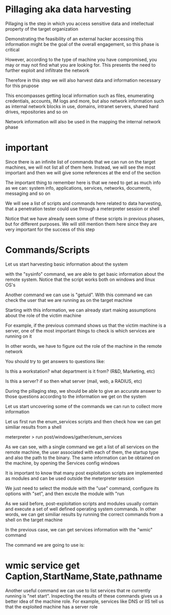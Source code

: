 

# Pillaging aka data harvesting


Pillaging is the step in which you access sensitive data and intellectual
property of the target organization

Demonstrating the feasibility of an external hacker accessing this information
might be the goal of the overall engagement, so this phase is critical


However, according to the type of machine you have compromised, you may or may 
not find what you are looking for. This presents the need to further exploit and
infiltrate the network

Therefore in this step we will also harvest data and information necessary for 
this prupose 


This encompasses getting local information such as files, enumerating
credentials, accounts, IM logs and more, but also network information such as 
internal network blocks in use, domains, intranet servers, shared hard drives, 
repositories and so on

Network information will also be used in the mapping the internal network phase


# important 

Since there is an infinite list of commands that we can run on the target
machines, we will not list all of them here. Instead, we will see the most
important and then we will give some references at the end of the section 

The important thing to remember here is that we need to get as much info as 
we can: system info, applications, services, networks, documents, messaging 
and so on 



We will see a list of scripts and commands here related to data harvesting, that 
a penetration tester could use through a meterpreter session or shell

Notice that we have already seen some of these scripts in previous phases, but
for different purposes. We will still mention them here since they are very
important for the success of this step


# Commands/Scripts 

Let us start harvesting basic information about the system 

with the "sysinfo" command, we are able to get basic information about the
remote system. Notice that the script works both on windows and linux OS's

Another command we can use is "getuid". With this command we can check the user 
that we are running as on the target machine 

Starting with this information, we can already start making assumptions about
the role of the victim machine

For example, if the previous command shows us that the victim machine is a
server, one of the most important things to check is which services are running 
on it

In other words, we have to figure out the role of the machine in the remote
network 


You should try to get answers to questions like: 

Is this a workstation? what department is it from? (R&D, Marketing, etc)

Is this a server? if so then what server (mail, web, a RADIUS, etc)


During the pillaging step, we should be able to give an accurate answer to those 
questions according to the information we get on the system

Let us start uncovering some of the commands we can run to collect more
information 



Let us first run the enum_services scripts and then check how we can get similiar
results from a shell 

meterpreter > run post/windows/gather/enum_services

As we can see, with a single command we get a list of all services on the remote
machine, the user associated with each of them, the startup type and also the 
path to the binary. The same information can be obtained on the machine, by
opening the Services config windows


It is important to know that many post exploitation scripts are implemented as 
modules and can be used outside the meterpreter session 

We just need to select the module with the "use" command, configure its options
with "set", and then excute the module with "run


As we said before, post-exploitation scripts and modules usually contain and 
execute a set of well defined operating system commands. In other words, we can
get similiar results by running the correct commands from a shell on the target 
machine

In the previous case, we can get services information with the "wmic" command


The command we are going to use is: 

# wmic service get Caption,StartName,State,pathname

Another useful command we can use to list services that re currently running is
"net start". Inspecting the results of these commands gives us a better idea of
the machine role. For example, services like DNS or IIS tell us that the
exploited machine has a server role

